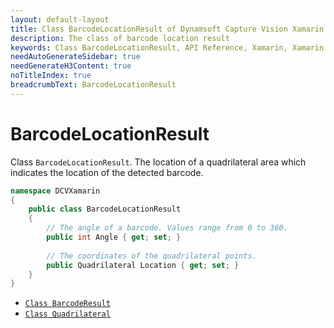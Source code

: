 ```yaml
---
layout: default-layout
title: Class BarcodeLocationResult of Dynamsoft Capture Vision Xamarin Edition
description: The class of barcode location result
keywords: Class BarcodeLocationResult, API Reference, Xamarin, Xamarin Forms
needAutoGenerateSidebar: true
needGenerateH3Content: true
noTitleIndex: true
breadcrumbText: BarcodeLocationResult
---
```


# BarcodeLocationResult

Class `BarcodeLocationResult`. The location of a quadrilateral area which indicates the location of the detected barcode.

```c#
namespace DCVXamarin
{
    public class BarcodeLocationResult
    {
        // The angle of a barcode. Values range from 0 to 360.
        public int Angle { get; set; }
        
        // The coordinates of the quadrilateral points.
        public Quadrilateral Location { get; set; }
    }
}
```

- [`Class BarcodeResult`](class-barcode-result.md)
- [`Class Quadrilateral`](class-quadrilateral.md)
